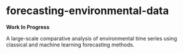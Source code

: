 # forecasting-environmental-data

**Work In Progress**

A large-scale comparative analysis of environmental time series using classical and machine learning forecasting methods.
